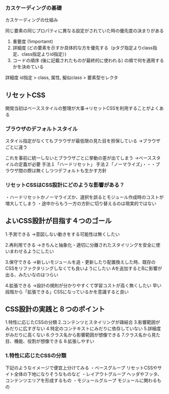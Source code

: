 ### カスケーディングの基礎
カスケーディングの仕組み

同じ要素の同じプロパティに異なる設定がされていた時の優先度の決まりがある
1. 重要度 
(!importamt)
2. 詳細度
(どの要素を示すか具体的な方を優先する（pタグ指定よりclass指定、class指定よりid指定）)
3. コードの順序
(後に記載されたものが最終的に使われる)
の順で何を適用するかを決めている

詳細度
id指定 > class, 属性, 擬似class > 要素型セレクタ


## リセットCSS
開発当初はベーススタイルの整理が大事→リセットCSSを利用することがよくある

### ブラウザのデフォルトスタイル
スタイル指定がなくてもブラウザが最低限の見た目を担保している
→ブラウザごとに違う

これを事前に統一しないとブラウザごとに挙動の差が出てしまう
→ベーススタイルの定義が必要
手法１「ハードリセット」
手法２「ノーマライズ」・・・ブラウザ間の際は無くしつつデフォルトも生かす方針

### リセットCSSはCSS設計にどのような影響がある？
・ハードリセットかノーマライズか、選択を誤るとモジュール作成時のコストが増大してしまう
・途中からもう一方の方針に切り替えるのは現実的ではない


## よいCSS設計が目指す４つのゴール
1.予測できる
→意図しない動きをする可能性は無くしたい

2.再利用できる
→きちんと抽象化・適切に分離されたスタイリングを安全に使いまわせるようにしたい

3.保守できる
→新しいモジュールを追・更新したり配置換えした時、既存のCSSをリファクタリングしなくても良いようにしたい
Aを追加するとBに影響が出る、みたいなのはつらい

4.拡張できる
→設計の規則が分かりやすくて学習コストが高く無くしたい
早い段階から「拡張できる」CSSになっているかを意識すると良い


## CSS設計の実践と８つのポイント
1.特性に応じたCSSの分類
2.コンテンツとスタイリングが疎結合
3.影響範囲がみだりに広すぎない
4.特定のコンテキストにみだりに依存していない
5.詳細度がみだりに高くない
6.クラス名から影響範囲が想像できる
7.クラス名から見た目、機能、役割が想像できる
8.拡張しやすい

### 1.特性に応じたCSSの分類
下記のようなイメージで便宜上分けてみる
・ベースグループ
    リセットCSSやサイト全体の下地になりそうなものなど
・レイアウトグループ
    ヘッダやフッタ、コンテンツエリアを形成するもの
・モジュールグループ
    モジュールに関わるもの

